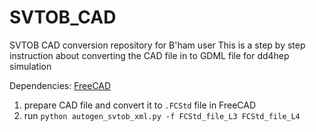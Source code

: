 # SVTOB_CAD
SVTOB CAD conversion repository for B'ham user
This is a step by step instruction about converting the CAD file in to GDML file for dd4hep simulation

Dependencies:
  [FreeCAD](https://www.freecad.org/)
  
1. prepare CAD file and convert it to `.FCStd` file in FreeCAD
2. run `python autogen_svtob_xml.py -f FCStd_file_L3 FCStd_file_L4 `
